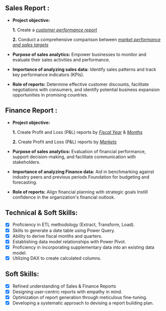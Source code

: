 ## Sales Report :


- **Project objective:** 

    **1.** Create a _[customer performance report](https://github.com/Imran2802/Excel-Sales-Analytics/blob/main/Customer%20Performance%20Report.pdf
)_ 

    **2.** Conduct a comprehensive comparison between _[market performance and sales targets](https://github.com/Imran2802/Excel-Sales-Analytics/blob/main/Market%20Performance%20vs%20Target%20Report.pdf)_

- **Purpose of sales analytics:** Empower businesses to monitor and evaluate their sales activities and performance.

- **Importance of analyzing sales data:** Identify sales patterns and track key performance indicators (KPIs).

- **Role of reports:** Determine effective customer discounts, facilitate negotiations with consumers, and identify potential business expansion opportunities in promising countries.


## Finance Report :

- **Project objective:** 

    **1.** Create Profit and Loss (P&L) reports by _[Fiscal Year](https://github.com/Imran2802/Excel-Sales-Analytics/blob/main/P%26L%20Statement%20by%20Fiscal%20Year.pdf
)_ & _[Months](https://github.com/Imran2802/Excel-Sales-Analytics/blob/main/P%26L%20Statement%20by%20Markets.pdf)_ 

   **2.** Create Profit and Loss (P&L) reports by _[Markets](https://github.com/Imran2802/Excel-Sales-Analytics/blob/main/P%26L%20Statement%20by%20Months.pdf)_

- **Purpose of sales analytics:** Evaluation of financial performance, support decision-making, and facilitate communication with stakeholders.

- **Importance of analyzing Finance data:** Aid in benchmarking against industry peers and previous periods Foundation for budgeting and forecasting.

- **Role of reports:** Align financial planning with strategic goals Instill confidence in the organization's financial outlook.


## Technical & Soft Skills:
- [x]	Proficiency in ETL methodology (Extract, Transform, Load).
- [x]	Skills to generate a date table using Power Query.
- [x]	Ability to derive fiscal months and quarters.
- [x]	Establishing data model relationships with Power Pivot.
- [x]	Proficiency in incorporating supplementary data into an existing data model.
- [x]	Utilizing DAX to create calculated columns.

## Soft Skills:
- [x]	Refined understanding of Sales & Finance Reports
- [x]	Designing user-centric reports with empathy in mind.
- [x]	Optimization of report generation through meticulous fine-tuning.
- [x]	Developing a systematic approach to devising a report building plan.
